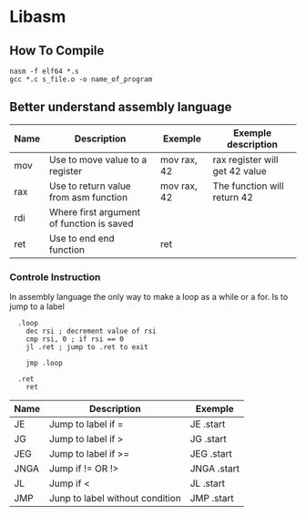 # Libasm


## How To Compile
```
nasm -f elf64 *.s 
gcc *.c s_file.o -o name_of_program
```

## Better understand assembly language

Name | Description | Exemple | Exemple description
---- | ----------- | ------- | -------------------
mov | Use to move value to a register | mov rax, 42 | rax register will get 42 value
rax | Use to return value from asm function | mov rax, 42 | The function will return 42
rdi | Where first argument of function is saved | 
ret | Use to end end function | ret | 

### Controle Instruction

In assembly language the only way to make a loop as a while or a for. Is to jump to a label
```assembly
  .loop
    dec rsi ; decrement value of rsi
    cmp rsi, 0 ; if rsi == 0
    jl .ret ; jump to .ret to exit
    
    jmp .loop
  
  .ret
    ret
```

Name | Description | Exemple
---- | ----------- | -------
JE | Jump to label if = | JE .start
JG | Jump to label if > | JG .start
JEG | Jump to label if >= | JEG .start
JNGA | Jump if != OR !> | JNGA .start
JL | Jump if < | JL .start
JMP | Junp to label without condition | JMP .start
